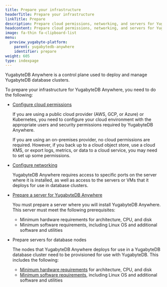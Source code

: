 ```yaml
---
title: Prepare your infrastructure
headerTitle: Prepare your infrastructure
linkTitle: Prepare
description: Prepare cloud permissions, networking, and servers for YugabyteDB Anywhere.
headcontent: Prepare cloud permissions, networking, and servers for YugabyteDB Anywhere
image: fa-thin fa-clipboard-list
menu:
  preview_yugabyte-platform:
    parent: yugabytedb-anywhere
    identifier: prepare
weight: 605
type: indexpage
---
```


YugabyteDB Anywhere is a control plane used to deploy and manage YugabyteDB database clusters.

To prepare your infrastructure for YugabyteDB Anywhere, you need to do the following:

- [Configure cloud permissions](./cloud-permissions/)

  If you are using a public cloud provider (AWS, GCP, or Azure) or Kubernetes, you need to configure your cloud environment with the appropriate users and security permissions required by YugabyteDB Anywhere.

  If you are using an on-premises provider, no cloud permissions are required. However, if you back up to a cloud object store, use a cloud KMS, or export logs, metrics, or data to a cloud service, you may need to set up some permissions.

- [Configure networking](./networking/)

  YugabyteDB Anywhere requires access to specific ports on the server where it is installed, as well as access to the servers or VMs that it deploys for use in database clusters.

- [Prepare a server for YugabyteDB Anywhere](./server-yba/)

  You must prepare a server where you will install YugabyteDB Anywhere. This server must meet the following prerequisites:

  - Minimum hardware requirements for architecture, CPU, and disk
  - Minimum software requirements, including Linux OS and additional software and utilities

- Prepare servers for database nodes

  The nodes that YugabyteDB Anywhere deploys for use in a YugabyteDB database cluster need to be provisioned for use with YugabyteDB. This includes the following:

  - [Minimum hardware requirements](./server-nodes-hardware/) for architecture, CPU, and disk
  - [Minimum software requirements](./server-nodes-software/), including Linux OS and additional software and utilities
